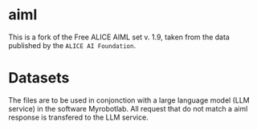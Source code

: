 # aiml

This is a fork of the Free ALICE AIML set v. 1.9, taken from the data published by the `ALICE AI Foundation`.

# Datasets

The files are to be used in conjonction with a large language model (LLM service) in the software Myrobotlab.
All request that do not match a aiml response is transfered to the LLM service.
